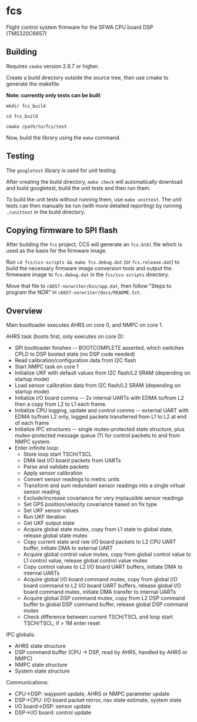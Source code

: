 # fcs

Flight control system firmware for the SFWA CPU board DSP (TMS320C6657)

## Building

Requires `cmake` version 2.8.7 or higher.

Create a build directory outside the source tree, then use cmake to generate
the makefile.

**Note: currently only tests can be built**

`mkdir fcs_build`

`cd fcs_build`

`cmake /path/to/fcs/test`

Now, build the library using the `make` command.


## Testing

The `googletest` library is used for unit testing.

After creating the build directory, `make check` will automatically download
and build googletest, build the unit tests and then run them.

To build the unit tests without running them, use `make unittest`. The unit
tests can then manually be run (with more detailed reporting) by running
`./unittest` in the build directory.


## Copying firmware to SPI flash

After building the `fcs` project, CCS will generate an `fcs.btbl` file which
is used as the basis for the firmware image.

Run `cd fcs/ccs-scripts && make fcs.debug.dat` (or `fcs.release.dat`) to build
the necessary firmware image conversion tools and output the firmeware image
to `fcs.debug.dat` in the `fcs/ccs-scripts` directory.

Move that file to `c6657-norwriter/bin/app.dat`, then follow "Steps to program
the NOR" in `c6657-norwriter/docs/README.txt`.


## Overview

Main bootloader executes AHRS on core 0, and NMPC on core 1.

AHRS task (boots first, only executes on core 0):

* SPI bootloader finishes -- BOOTCOMPLETE asserted, which switches CPLD to
  DSP booted state (no DSP code needed)
* Read calibration/configuration data from I2C flash
* Start NMPC task on core 1
* Initialize UKF with default values from I2C flash/L2 SRAM (depending on
  startup mode)
* Load sensor calibration data from I2C flash/L2 SRAM (depending on startup
  mode)
* Initialize I/O board comms -- 2x internal UARTs with EDMA to/from L2 then a
  copy from L2 to L1 each frame.
* Initialize CPU logging, update and control comms -- external UART with EDMA
  to/from L2 only, logged packets transferred from L1 to L2 at end of each
  frame
* Initialize IPC structures -- single mutex-protected state structure, plus
  mutex-protected message queue (?) for control packets to and from NMPC
  system.
* Enter infinite loop:
    * Store loop start TSCH/TSCL
    * DMA last I/O board packets from UARTs
    * Parse and validate packets
    * Apply sensor calibration
    * Convert sensor readings to metric units
    * Transform and sum redundant sensor readings into a single virtual sensor
      reading
    * Exclude/increase covariance for very implausible sensor readings
    * Set GPS position/velocity covariance based on fix type
    * Set UKF sensor values
    * Run UKF iteration
    * Get UKF output state
    * Acquire global state mutex, copy from L1 state to global state, release
      global state mutex
    * Copy current state and raw I/O board packets to L2 CPU UART buffer,
      initiate DMA to external UART
    * Acquire global control value mutex, copy from global control value to L1
      control value, release global control value mutex
    * Copy control values to L2 I/O board UART buffers, initiate DMA to
      internal UARTs
    * Acquire global I/O board command mutex, copy from global I/O board
      command to L2 I/O board UART buffers, release global I/O board command
      mutex, initiate DMA transfer to internal UARTs
    * Acquire global DSP command mutex, copy from L2 DSP command buffer to
      global DSP command buffer, release global DSP command mutex
    * Check difference between current TSCH/TSCL and loop start TSCH/TSCL;
      if > 1M enter reset

IPC globals:

* AHRS state structure
* DSP command buffer (CPU -> DSP, read by AHRS, handled by AHRS or NMPC)
* NMPC state structure
* System state structure

Communications:

* CPU->DSP: waypoint update, AHRS or NMPC parameter update
* DSP->CPU: I/O board packet mirror, nav state estimate, system state
* I/O board->DSP: sensor update
* DSP->I/O board: control update
